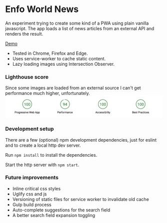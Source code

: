 # Enfo World News
An experiment trying to create some kind of a PWA using plain vanilla javascript. The app loads a list of news articles
from an external API and renders the result.

[Demo](https://enfoworldnews.com/)

* Tested in Chrome, Firefox and Edge.
* Uses service-worker to cache static content.
* Lazy loading images using Intersection Observer.

### Lighthouse score
Since some images are loaded from an external source I can't get performance much higher, unfortunately.  
[![Light house score 100, 94, 100, 100](lighthouse_score.png "Light house score 100, 94, 100, 100")](https://googlechrome.github.io/lighthouse/viewer/?gist=8c9318bbbbaae88bf34040b23b631bdd)

### Development setup
There are a few (optional) npm development dependencies, just for eslint and to create a local http dev server. 

Run `npm install` to install the dependencies.

Start the http server with `npm start`.

### Future improvements
* Inline critical css styles
* Uglify css and js
* Versioning of static files for service worker to invalidate old cache
* Gulp build process
* Auto-complete suggestions for the search field
* A better search field expansion toggling